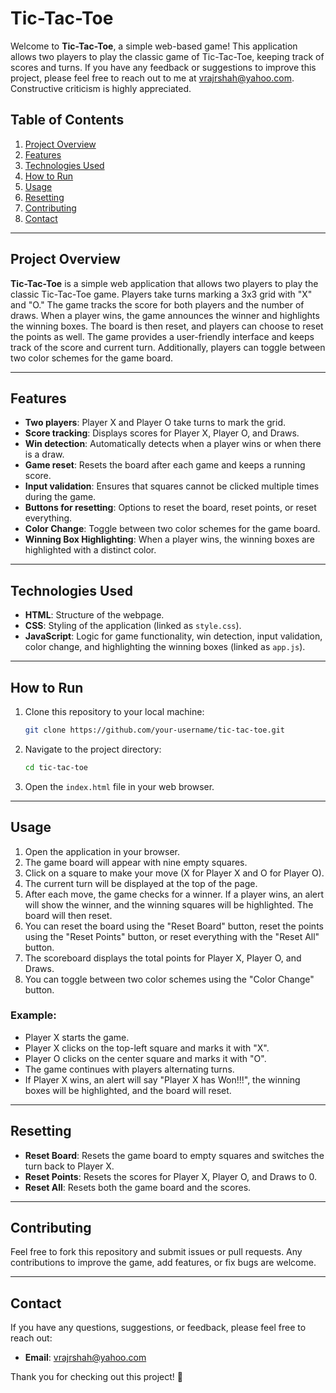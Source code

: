 
# Tic-Tac-Toe

Welcome to **Tic-Tac-Toe**, a simple web-based game! This application allows two players to play the classic game of Tic-Tac-Toe, keeping track of scores and turns. If you have any feedback or suggestions to improve this project, please feel free to reach out to me at [vrajrshah@yahoo.com](mailto:vrajrshah@yahoo.com). Constructive criticism is highly appreciated.

## Table of Contents
1. [Project Overview](#project-overview)
2. [Features](#features)
3. [Technologies Used](#technologies-used)
4. [How to Run](#how-to-run)
5. [Usage](#usage)
6. [Resetting](#resetting)
7. [Contributing](#contributing)
8. [Contact](#contact)

---

## Project Overview

**Tic-Tac-Toe** is a simple web application that allows two players to play the classic Tic-Tac-Toe game. Players take turns marking a 3x3 grid with "X" and "O." The game tracks the score for both players and the number of draws. When a player wins, the game announces the winner and highlights the winning boxes. The board is then reset, and players can choose to reset the points as well. The game provides a user-friendly interface and keeps track of the score and current turn. Additionally, players can toggle between two color schemes for the game board.

---

## Features

- **Two players**: Player X and Player O take turns to mark the grid.
- **Score tracking**: Displays scores for Player X, Player O, and Draws.
- **Win detection**: Automatically detects when a player wins or when there is a draw.
- **Game reset**: Resets the board after each game and keeps a running score.
- **Input validation**: Ensures that squares cannot be clicked multiple times during the game.
- **Buttons for resetting**: Options to reset the board, reset points, or reset everything.
- **Color Change**: Toggle between two color schemes for the game board.
- **Winning Box Highlighting**: When a player wins, the winning boxes are highlighted with a distinct color.

---

## Technologies Used

- **HTML**: Structure of the webpage.
- **CSS**: Styling of the application (linked as `style.css`).
- **JavaScript**: Logic for game functionality, win detection, input validation, color change, and highlighting the winning boxes (linked as `app.js`).

---

## How to Run

1. Clone this repository to your local machine:
   ```bash
   git clone https://github.com/your-username/tic-tac-toe.git
   ```
2. Navigate to the project directory:
   ```bash
   cd tic-tac-toe
   ```
3. Open the `index.html` file in your web browser.

---

## Usage

1. Open the application in your browser.
2. The game board will appear with nine empty squares.
3. Click on a square to make your move (X for Player X and O for Player O).
4. The current turn will be displayed at the top of the page.
5. After each move, the game checks for a winner. If a player wins, an alert will show the winner, and the winning squares will be highlighted. The board will then reset.
6. You can reset the board using the "Reset Board" button, reset the points using the "Reset Points" button, or reset everything with the "Reset All" button.
7. The scoreboard displays the total points for Player X, Player O, and Draws.
8. You can toggle between two color schemes using the "Color Change" button.

### Example:

- Player X starts the game.
- Player X clicks on the top-left square and marks it with "X".
- Player O clicks on the center square and marks it with "O".
- The game continues with players alternating turns.
- If Player X wins, an alert will say "Player X has Won!!!", the winning boxes will be highlighted, and the board will reset.

---

## Resetting

- **Reset Board**: Resets the game board to empty squares and switches the turn back to Player X.
- **Reset Points**: Resets the scores for Player X, Player O, and Draws to 0.
- **Reset All**: Resets both the game board and the scores.

---

## Contributing

Feel free to fork this repository and submit issues or pull requests. Any contributions to improve the game, add features, or fix bugs are welcome.

---

## Contact

If you have any questions, suggestions, or feedback, please feel free to reach out:

- **Email**: [vrajrshah@yahoo.com](mailto:vrajrshah@yahoo.com)

Thank you for checking out this project! 🎉

